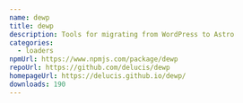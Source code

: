 ```yaml
---
name: dewp
title: dewp
description: Tools for migrating from WordPress to Astro
categories:
  - loaders
npmUrl: https://www.npmjs.com/package/dewp
repoUrl: https://github.com/delucis/dewp
homepageUrl: https://delucis.github.io/dewp/
downloads: 190
---
```

